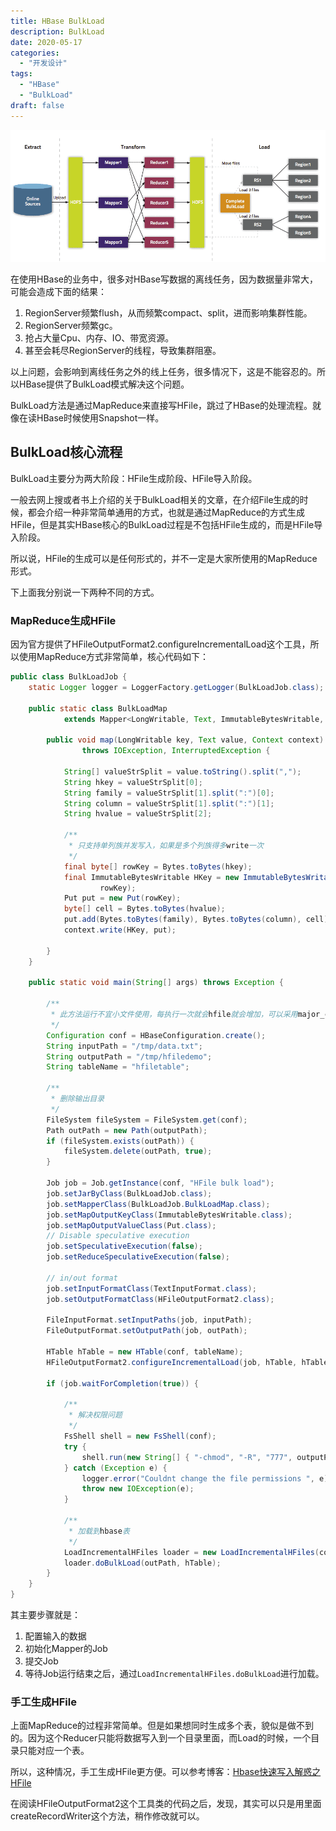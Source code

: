 ```yaml
---
title: HBase BulkLoad
description: BulkLoad
date: 2020-05-17
categories:
  - "开发设计"
tags:
  - "HBase"
  - "BulkLoad"
draft: false
---
```

![20200727110435](https://raw.githubusercontent.com/hujianxin/pico/master/img/20200727110435.png)
<!--more-->

在使用HBase的业务中，很多对HBase写数据的离线任务，因为数据量非常大，可能会造成下面的结果：
1. RegionServer频繁flush，从而频繁compact、split，进而影响集群性能。
2. RegionServer频繁gc。
3. 抢占大量Cpu、内存、IO、带宽资源。
4. 甚至会耗尽RegionServer的线程，导致集群阻塞。

以上问题，会影响到离线任务之外的线上任务，很多情况下，这是不能容忍的。所以HBase提供了BulkLoad模式解决这个问题。

BulkLoad方法是通过MapReduce来直接写HFile，跳过了HBase的处理流程。就像在读HBase时候使用Snapshot一样。

## BulkLoad核心流程
BulkLoad主要分为两大阶段：HFile生成阶段、HFile导入阶段。

一般去网上搜或者书上介绍的关于BulkLoad相关的文章，在介绍File生成的时候，都会介绍一种非常简单通用的方式，也就是通过MapReduce的方式生成HFile，但是其实HBase核心的BulkLoad过程是不包括HFile生成的，而是HFile导入阶段。

所以说，HFile的生成可以是任何形式的，并不一定是大家所使用的MapReduce形式。

下上面我分别说一下两种不同的方式。

### MapReduce生成HFile
因为官方提供了HFileOutputFormat2.configureIncrementalLoad这个工具，所以使用MapReduce方式非常简单，核心代码如下：

```java
public class BulkLoadJob {
    static Logger logger = LoggerFactory.getLogger(BulkLoadJob.class);

    public static class BulkLoadMap
            extends Mapper<LongWritable, Text, ImmutableBytesWritable, Put> {

        public void map(LongWritable key, Text value, Context context)
                throws IOException, InterruptedException {

            String[] valueStrSplit = value.toString().split(",");
            String hkey = valueStrSplit[0];
            String family = valueStrSplit[1].split(":")[0];
            String column = valueStrSplit[1].split(":")[1];
            String hvalue = valueStrSplit[2];

            /**
             * 只支持单列族并发写入，如果是多个列族得多write一次
             */
            final byte[] rowKey = Bytes.toBytes(hkey);
            final ImmutableBytesWritable HKey = new ImmutableBytesWritable(
                    rowKey);
            Put put = new Put(rowKey);
            byte[] cell = Bytes.toBytes(hvalue);
            put.add(Bytes.toBytes(family), Bytes.toBytes(column), cell);
            context.write(HKey, put);

        }
    }

    public static void main(String[] args) throws Exception {

        /**
         * 此方法运行不宜小文件使用，每执行一次就会hfile就会增加，可以采用major_compact 'tablename' 进行合并
         */
        Configuration conf = HBaseConfiguration.create();
        String inputPath = "/tmp/data.txt";
        String outputPath = "/tmp/hfiledemo";
        String tableName = "hfiletable";

        /**
         * 删除输出目录
         */
        FileSystem fileSystem = FileSystem.get(conf);
        Path outPath = new Path(outputPath);
        if (fileSystem.exists(outPath)) {
            fileSystem.delete(outPath, true);
        }

        Job job = Job.getInstance(conf, "HFile bulk load");
        job.setJarByClass(BulkLoadJob.class);
        job.setMapperClass(BulkLoadJob.BulkLoadMap.class);
        job.setMapOutputKeyClass(ImmutableBytesWritable.class);
        job.setMapOutputValueClass(Put.class);
        // Disable speculative execution
        job.setSpeculativeExecution(false);
        job.setReduceSpeculativeExecution(false);

        // in/out format
        job.setInputFormatClass(TextInputFormat.class);
        job.setOutputFormatClass(HFileOutputFormat2.class);

        FileInputFormat.setInputPaths(job, inputPath);
        FileOutputFormat.setOutputPath(job, outPath);

        HTable hTable = new HTable(conf, tableName);
        HFileOutputFormat2.configureIncrementalLoad(job, hTable, hTable);

        if (job.waitForCompletion(true)) {

            /**
             * 解决权限问题
             */
            FsShell shell = new FsShell(conf);
            try {
                shell.run(new String[] { "-chmod", "-R", "777", outputPath });
            } catch (Exception e) {
                logger.error("Couldnt change the file permissions ", e);
                throw new IOException(e);
            }

            /**
             * 加载到hbase表
             */
            LoadIncrementalHFiles loader = new LoadIncrementalHFiles(conf);
            loader.doBulkLoad(outPath, hTable);
        }
    }
}
```

其主要步骤就是：
1. 配置输入的数据
2. 初始化Mapper的Job
3. 提交Job
4. 等待Job运行结束之后，通过`LoadIncrementalHFiles.doBulkLoad`进行加载。

### 手工生成HFile
上面MapReduce的过程非常简单。但是如果想同时生成多个表，貌似是做不到的。因为这个Reducer只能将数据写入到一个目录里面，而Load的时候，一个目录只能对应一个表。

所以，这种情况，手工生成HFile更方便。可以参考博客：[Hbase快速写入解惑之HFile](http://www.zhangrenhua.com/2016/01/28/hadoop-Hbase%E5%BF%AB%E9%80%9F%E5%86%99%E5%85%A5%E8%A7%A3%E6%83%91%E4%B9%8BHFile/)

在阅读HFileOutputFormat2这个工具类的代码之后，发现，其实可以只是用里面createRecordWriter这个方法，稍作修改就可以。